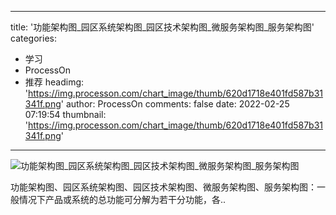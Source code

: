
---
title: '功能架构图_园区系统架构图_园区技术架构图_微服务架构图_服务架构图'
categories: 
 - 学习
 - ProcessOn
 - 推荐
headimg: 'https://img.processon.com/chart_image/thumb/620d1718e401fd587b31341f.png'
author: ProcessOn
comments: false
date: 2022-02-25 07:19:54
thumbnail: 'https://img.processon.com/chart_image/thumb/620d1718e401fd587b31341f.png'
---

<div>   
<img class="thumb" alt="功能架构图_园区系统架构图_园区技术架构图_微服务架构图_服务架构图" src="https://img.processon.com/chart_image/thumb/620d1718e401fd587b31341f.png" referrerpolicy="no-referrer">
<p>功能架构图、园区系统架构图、园区技术架构图、微服务架构图、服务架构图：一般情况下产品或系统的总功能可分解为若干分功能，各..</p>  
</div>
            